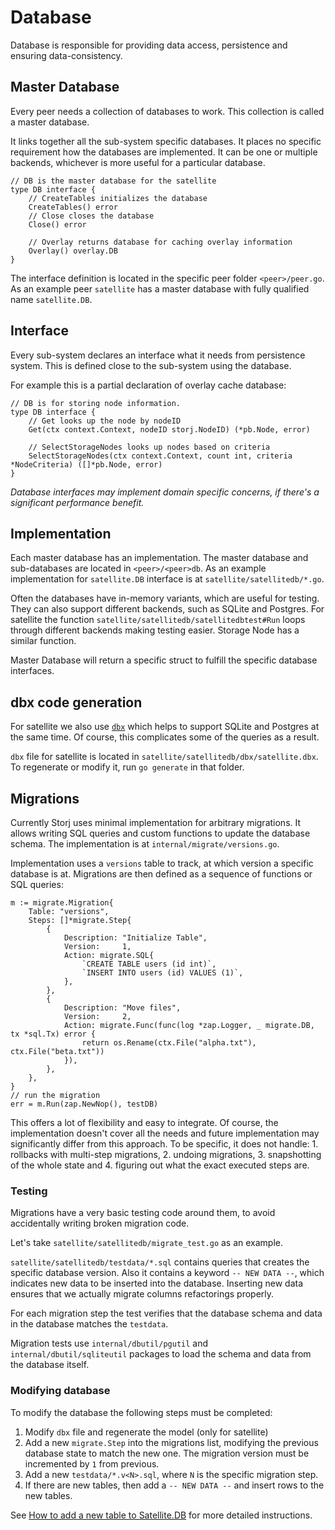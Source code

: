 # Database

Database is responsible for providing data access, persistence and ensuring data-consistency.

## Master Database

Every peer needs a collection of databases to work. This collection is called a master database.

It links together all the sub-system specific databases. It places no specific requirement how the databases are implemented. It can be one or multiple backends, whichever is more useful for a particular database.

```
// DB is the master database for the satellite
type DB interface {
	// CreateTables initializes the database
	CreateTables() error
	// Close closes the database
	Close() error

	// Overlay returns database for caching overlay information
	Overlay() overlay.DB
}
```

The interface definition is located in the specific peer folder `<peer>/peer.go`. As an example peer `satellite` has a master database with fully qualified name `satellite.DB`.

## Interface

Every sub-system declares an interface what it needs from persistence system. This is defined close to the sub-system using the database.

For example this is a partial declaration of overlay cache database:

```
// DB is for storing node information.
type DB interface {
	// Get looks up the node by nodeID
	Get(ctx context.Context, nodeID storj.NodeID) (*pb.Node, error)

	// SelectStorageNodes looks up nodes based on criteria
	SelectStorageNodes(ctx context.Context, count int, criteria *NodeCriteria) ([]*pb.Node, error)
}
```

_Database interfaces may implement domain specific concerns, if there's a significant performance benefit._

## Implementation

Each master database has an implementation. The master database and sub-databases are located in `<peer>/<peer>db`. As an example implementation for `satellite.DB` interface is at `satellite/satellitedb/*.go`.

Often the databases have in-memory variants, which are useful for testing. They can also support different backends, such as SQLite and Postgres. For satellite the function `satellite/satellitedb/satellitedbtest#Run` loops through different backends making testing easier. Storage Node has a similar function.

Master Database will return a specific struct to fulfill the specific database interfaces.

## dbx code generation

For satellite we also use [`dbx`](https://github.com/spacemonkeygo/dbx/) which helps to support SQLite and Postgres at the same time. Of course, this complicates some of the queries as a result.

`dbx` file for satellite is located in `satellite/satellitedb/dbx/satellite.dbx`. To regenerate or modify it, run `go generate` in that folder.

## Migrations

Currently Storj uses minimal implementation for arbitrary migrations. It allows writing SQL queries and custom functions to update the database schema. The implementation is at `internal/migrate/versions.go`.

Implementation uses a `versions` table to track, at which version a specific database is at. Migrations are then defined as a sequence of functions or SQL queries:

```
m := migrate.Migration{
	Table: "versions",
	Steps: []*migrate.Step{
		{
			Description: "Initialize Table",
			Version:     1,
			Action: migrate.SQL{
				`CREATE TABLE users (id int)`,
				`INSERT INTO users (id) VALUES (1)`,
			},
		},
		{
			Description: "Move files",
			Version:     2,
			Action: migrate.Func(func(log *zap.Logger, _ migrate.DB, tx *sql.Tx) error {
				return os.Rename(ctx.File("alpha.txt"), ctx.File("beta.txt"))
			}),
		},
	},
}
// run the migration
err = m.Run(zap.NewNop(), testDB)
```

This offers a lot of flexibility and easy to integrate. Of course, the implementation doesn't cover all the needs and future implementation may significantly differ from this approach. To be specific, it does not handle: 1. rollbacks with multi-step migrations, 2. undoing migrations, 3. snapshotting of the whole state and 4. figuring out what the exact executed steps are.

### Testing

Migrations have a very basic testing code around them, to avoid accidentally writing broken migration code.

Let's take `satellite/satellitedb/migrate_test.go` as an example.

`satellite/satellitedb/testdata/*.sql` contains queries that creates the specific database version. Also it contains a keyword `-- NEW DATA --`, which indicates new data to be inserted into the database. Inserting new data ensures that we actually migrate columns refactorings properly.

For each migration step the test verifies that the database schema and data in the database matches the `testdata`.

Migration tests use `internal/dbutil/pgutil` and `internal/dbutil/sqliteutil` packages to load the schema and data from the database itself.


### Modifying database

To modify the database the following steps must be completed:

1. Modify `dbx` file and regenerate the model (only for satellite)
2. Add a new `migrate.Step` into the migrations list, modifying the previous database state to match the new one. The migration version must be incremented by `1` from previous.
3. Add a new `testdata/*.v<N>.sql`, where `N` is the specific migration step.
4. If there are new tables, then add a `-- NEW DATA --` and insert rows to the new tables.

See [How to add a new table to Satellite.DB](Satellite-how-to-new-table.md) for more detailed instructions.
